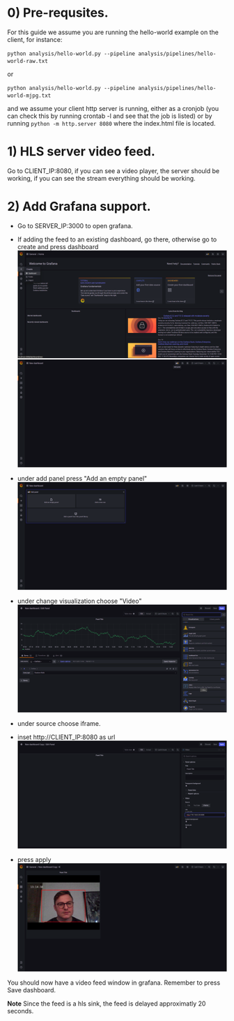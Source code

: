# 0)  Pre-requsites.

For this guide we assume you are running the hello-world example on the client, for instance:

`python analysis/hello-world.py --pipeline analysis/pipelines/hello-world-raw.txt`

or

`python analysis/hello-world.py --pipeline analysis/pipelines/hello-world-mjpg.txt`

and we assume your client http server is running, either as a cronjob (you can check this by running crontab -l and see that the job is listed)
or by running `python -m http.server 8080` where the index.html file is located.

# 1) HLS server video feed.

Go to CLIENT_IP:8080, if you can see a video player, the server should be working, if you can see the stream everything should be working.
 
# 2) Add Grafana support.

- Go to SERVER_IP:3000 to open grafana.

- If adding the feed to an existing dashboard, go there, otherwise go to create and press dashboard
![Video add dashboard](media/guide/video_feed/video_create_dashboard.png)
![Video add dashboard](media/guide/video_feed/video_add_dashboard.png)
- under add panel press "Add an empty panel"
![Video add empty panel](media/guide/video_feed/video_add_empty_panel.png)
- under change visualization choose "Video"
![Video visualization](media/guide/video_feed/video_visualization.png)
- under source choose iframe.
- inset http://CLIENT_IP:8080 as url
![Video source](media/guide/video_feed/video_source.png)
- press apply
![Video success](media/guide/video_feed/video_success.png)

You should now have a video feed window in grafana. Remember to press Save dashboard.

**Note** Since the feed is a hls sink, the feed is delayed approximatly 20 seconds.
